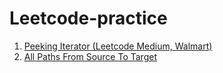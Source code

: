 # Leetcode-practice

1. [Peeking Iterator (Leetcode Medium, Walmart)](284_Peeking_Iterator.md)
1. [All Paths From Source To Target](797_All_Paths_From_SOurce_To_Target.md)
